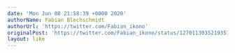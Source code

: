 ```yaml
---
date: 'Mon Jun 08 21:58:39 +0000 2020'
authorName: Fabian Blechschmidt
authorUrl: 'https://twitter.com/Fabian_ikono'
originalPost: 'https://twitter.com/Fabian_ikono/status/1270113035219357696'
layout: like
---
```

